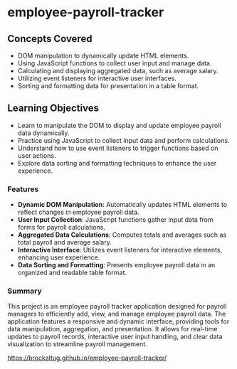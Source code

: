 # employee-payroll-tracker

## Concepts Covered

- DOM manipulation to dynamically update HTML elements.
- Using JavaScript functions to collect user input and manage data.
- Calculating and displaying aggregated data, such as average salary.
- Utilizing event listeners for interactive user interfaces.
- Sorting and formatting data for presentation in a table format.

## Learning Objectives

- Learn to manipulate the DOM to display and update employee payroll data dynamically.
- Practice using JavaScript to collect input data and perform calculations.
- Understand how to use event listeners to trigger functions based on user actions.
- Explore data sorting and formatting techniques to enhance the user experience.

### Features

- **Dynamic DOM Manipulation**: Automatically updates HTML elements to reflect changes in employee payroll data.
- **User Input Collection**: JavaScript functions gather input data from forms for payroll calculations.
- **Aggregated Data Calculations**: Computes totals and averages such as total payroll and average salary.
- **Interactive Interface**: Utilizes event listeners for interactive elements, enhancing user experience.
- **Data Sorting and Formatting**: Presents employee payroll data in an organized and readable table format.

### Summary

This project is an employee payroll tracker application designed for payroll managers to efficiently add, view, and manage employee payroll data. The application features a responsive and dynamic interface, providing tools for data manipulation, aggregation, and presentation. It allows for real-time updates to payroll records, interactive user input handling, and clear data visualization to streamline payroll management.

https://brockaltug.github.io/employee-payroll-tracker/
